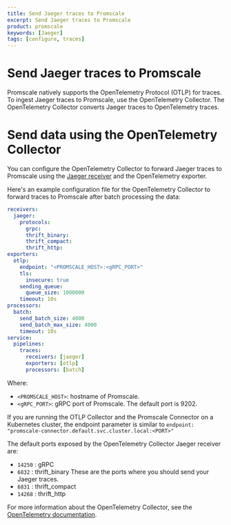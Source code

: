 ```yaml
---
title: Send Jaeger traces to Promscale
excerpt: Send Jaeger traces to Promscale
product: promscale
keywords: [Jaeger]
tags: [configure, traces]
---
```


# Send Jaeger traces to Promscale
Promscale natively supports the OpenTelemetry Protocol (OTLP) for traces.
To ingest Jaeger traces to Promscale, use the OpenTelemetry Collector.
The OpenTelemetry Collector converts Jaeger traces to OpenTelemetry traces.

# Send data using the OpenTelemetry Collector
You can configure the OpenTelemetry Collector to forward Jaeger traces to Promscale
using the [Jaeger receiver][jaeger-receiver] and the OpenTelemetry exporter.

Here's an example configuration file for the OpenTelemetry Collector to forward
traces to Promscale after batch processing the data:

```yaml
receivers:
  jaeger:
    protocols:
      grpc:
      thrift_binary:
      thrift_compact:
      thrift_http:
exporters:
  otlp:
    endpoint: "<PROMSCALE_HOST>:<gRPC_PORT>"
    tls:
      insecure: true
    sending_queue:
      queue_size: 1000000
    timeout: 10s
processors:
  batch:
    send_batch_size: 4000
    send_batch_max_size: 4000
    timeout: 10s
service:
  pipelines:
    traces:
      receivers: [jaeger]
      exporters: [otlp]
      processors: [batch]
```

Where: 
* `<PROMSCALE_HOST>`: hostname of Promscale.
* `<gRPC_PORT>`: gRPC port of Promscale. The default port is 9202.

If you are running the OTLP Collector and the Promscale Connector on a
Kubernetes cluster, the endpoint parameter is similar to `endpoint:
"promscale-connector.default.svc.cluster.local:<PORT>"`

The default ports exposed by the OpenTelemetry Collector Jaeger receiver are:
* `14250` : gRPC
* `6832`  : thrift_binary
These are the ports where you should send your Jaeger traces. 
* `6831`  : thrift_compact
* `14268` : thrift_http

For more information about the OpenTelemetry Collector, see the
[OpenTelemetry documentation][otelcol-docs].

[jaeger-receiver]: https://github.com/open-telemetry/opentelemetry-collector-contrib/tree/main/receiver/jaegerreceiver#jaeger-receiver
[otelcol-docs]: https://opentelemetry.io/docs/collector/
